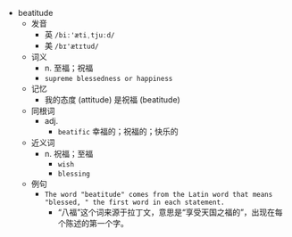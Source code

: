 - beatitude
  - 发音
    - 英 `/biː'ætiˌtjuːd/`
    - 美 `/bɪ'ætɪtud/`
  - 词义
    - n. 至福；祝福
    - `supreme blessedness or happiness `
  - 记忆
    - 我的态度 (attitude) 是祝福 (beatitude)
  - 同根词
    - adj.
      - `beatific` 幸福的；祝福的；快乐的
  - 近义词
    - n. 祝福；至福
      - `wish`
      - `blessing`
  - 例句
    - `The word "beatitude" comes from the Latin word that means "blessed, " the first word in each statement.`
      - “八福”这个词来源于拉丁文，意思是“享受天国之福的”，出现在每个陈述的第一个字。

